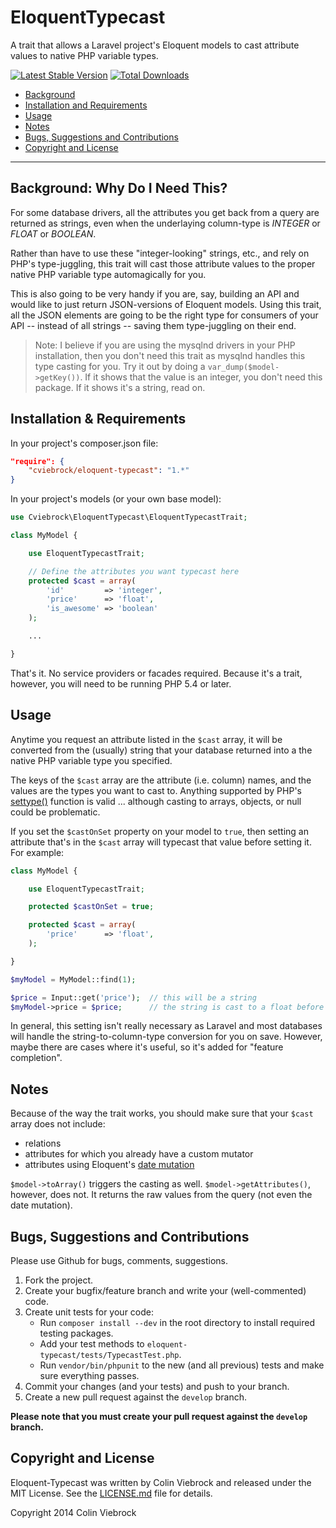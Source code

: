 # EloquentTypecast

A trait that allows a Laravel project's Eloquent models to cast attribute values to native PHP variable types.


[![Latest Stable Version](https://poser.pugx.org/cviebrock/eloquent-typecast/v/stable.png)](https://packagist.org/packages/cviebrock/eloquent-typecast)
[![Total Downloads](https://poser.pugx.org/cviebrock/eloquent-typecast/downloads.png)](https://packagist.org/packages/cviebrock/eloquent-typecast)

* [Background](#background)
* [Installation and Requirements](#installation)
* [Usage](#usage)
* [Notes](#notes)
* [Bugs, Suggestions and Contributions](#bugs)
* [Copyright and License](#copyright)


- - -


<a name="background"></a>
## Background: Why Do I Need This?

For some database drivers, all the attributes you get back from a query are returned as strings, even when the underlaying column-type is _INTEGER_ or _FLOAT_ or _BOOLEAN_.

Rather than have to use these "integer-looking" strings, etc., and rely on PHP's type-juggling, this trait will cast those attribute values to the proper native PHP variable type automagically for you.

This is also going to be very handy if you are, say, building an API and would like to just return JSON-versions of Eloquent models.  Using this trait, all the JSON elements are going to be the right type for consumers of your API -- instead of all strings -- saving them type-juggling on their end.

> Note: I believe if you are using the mysqlnd drivers in your PHP installation, then you don't need this trait as mysqlnd handles this type casting for you.  Try it out by doing a `var_dump($model->getKey())`.  If it shows that the value is an integer, you don't need this package.  If it shows it's a string, read on.



<a name="installation"></a>
## Installation & Requirements

In your project's composer.json file:

```json
"require": {
    "cviebrock/eloquent-typecast": "1.*"
}
```

In your project's models (or your own base model):

```php
use Cviebrock\EloquentTypecast\EloquentTypecastTrait;

class MyModel {

    use EloquentTypecastTrait;

    // Define the attributes you want typecast here
    protected $cast = array(
        'id'         => 'integer',
        'price'      => 'float',
        'is_awesome' => 'boolean'
    );

    ...

}
```

That's it.  No service providers or facades required.  Because it's a trait, however, you will need to be running PHP 5.4 or later.



<a name="usage"></a>
## Usage

Anytime you request an attribute listed in the `$cast` array, it will be converted from the (usually) string that your database returned into a the native PHP variable type you specified.

The keys of the `$cast` array are the attribute (i.e. column) names, and the values are the types you want to cast to.  Anything supported by PHP's [settype()](http://php.net/manual/en/function.settype.php) function is valid ... although casting to arrays, objects, or null could be problematic.

If you set the `$castOnSet` property on your model to `true`, then setting an attribute that's in the `$cast` array will typecast that value before setting it.  For example:

```php
class MyModel {

    use EloquentTypecastTrait;

    protected $castOnSet = true;

    protected $cast = array(
        'price'      => 'float',
    );

}

$myModel = MyModel::find(1);

$price = Input::get('price');  // this will be a string
$myModel->price = $price;      // the string is cast to a float before setting;
```

In general, this setting isn't really necessary as Laravel and most databases will handle the string-to-column-type conversion for you on save.  However, maybe there are cases where it's useful, so it's added for "feature completion".



<a name="notes"></a>
## Notes

Because of the way the trait works, you should make sure that your `$cast` array does not include:

- relations
- attributes for which you already have a custom mutator
- attributes using Eloquent's [date mutation](http://laravel.com/docs/eloquent#date-mutators)

`$model->toArray()` triggers the casting as well.  `$model->getAttributes()`, however, does not.  It returns the raw values from the query (not even the date mutation).



<a name="bugs"></a>
## Bugs, Suggestions and Contributions

Please use Github for bugs, comments, suggestions.

1. Fork the project.
2. Create your bugfix/feature branch and write your (well-commented) code.
3. Create unit tests for your code:
    - Run `composer install --dev` in the root directory to install required testing packages.
    - Add your test methods to `eloquent-typecast/tests/TypecastTest.php`.
    - Run `vendor/bin/phpunit` to the new (and all previous) tests and make sure everything passes.
3. Commit your changes (and your tests) and push to your branch.
4. Create a new pull request against the `develop` branch.

**Please note that you must create your pull request against the `develop` branch.**



<a name="copyright"></a>
## Copyright and License

Eloquent-Typecast was written by Colin Viebrock and released under the MIT License. See the [LICENSE.md](./LICENSE.md) file for details.

Copyright 2014 Colin Viebrock
